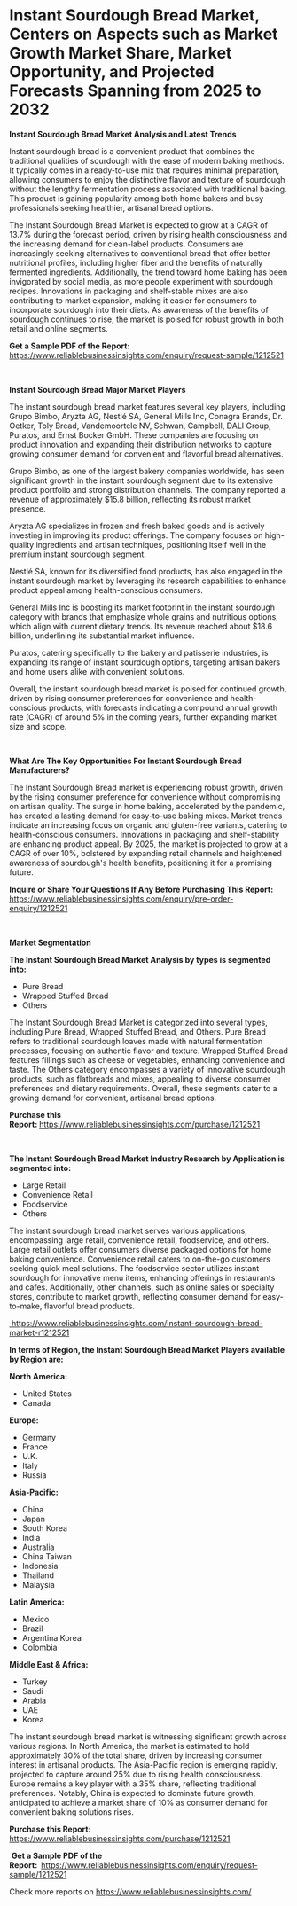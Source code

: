 <p><h1>Instant Sourdough Bread Market, Centers on Aspects such as Market Growth Market Share, Market Opportunity, and Projected Forecasts Spanning from 2025 to 2032</h1></p><p><strong>Instant Sourdough Bread Market Analysis and Latest Trends</strong></p>
<p><p>Instant sourdough bread is a convenient product that combines the traditional qualities of sourdough with the ease of modern baking methods. It typically comes in a ready-to-use mix that requires minimal preparation, allowing consumers to enjoy the distinctive flavor and texture of sourdough without the lengthy fermentation process associated with traditional baking. This product is gaining popularity among both home bakers and busy professionals seeking healthier, artisanal bread options.</p><p>The Instant Sourdough Bread Market is expected to grow at a CAGR of 13.7% during the forecast period, driven by rising health consciousness and the increasing demand for clean-label products. Consumers are increasingly seeking alternatives to conventional bread that offer better nutritional profiles, including higher fiber and the benefits of naturally fermented ingredients. Additionally, the trend toward home baking has been invigorated by social media, as more people experiment with sourdough recipes. Innovations in packaging and shelf-stable mixes are also contributing to market expansion, making it easier for consumers to incorporate sourdough into their diets. As awareness of the benefits of sourdough continues to rise, the market is poised for robust growth in both retail and online segments.</p></p>
<p><strong>Get a Sample PDF of the Report:&nbsp;</strong> <a href="https://www.reliablebusinessinsights.com/enquiry/request-sample/1212521?utm_campaign=2274&utm_medium=2&utm_source=Github&utm_content=ia&utm_term=24032025&utm_id=instant-sourdough-bread">https://www.reliablebusinessinsights.com/enquiry/request-sample/1212521</a></p>
<p>&nbsp;</p>
<p><strong>Instant Sourdough Bread Major Market Players</strong></p>
<p><p>The instant sourdough bread market features several key players, including Grupo Bimbo, Aryzta AG, Nestlé SA, General Mills Inc, Conagra Brands, Dr. Oetker, Toly Bread, Vandemoortele NV, Schwan, Campbell, DALI Group, Puratos, and Ernst Bocker GmbH. These companies are focusing on product innovation and expanding their distribution networks to capture growing consumer demand for convenient and flavorful bread alternatives.</p><p>Grupo Bimbo, as one of the largest bakery companies worldwide, has seen significant growth in the instant sourdough segment due to its extensive product portfolio and strong distribution channels. The company reported a revenue of approximately $15.8 billion, reflecting its robust market presence.</p><p>Aryzta AG specializes in frozen and fresh baked goods and is actively investing in improving its product offerings. The company focuses on high-quality ingredients and artisan techniques, positioning itself well in the premium instant sourdough segment. </p><p>Nestlé SA, known for its diversified food products, has also engaged in the instant sourdough market by leveraging its research capabilities to enhance product appeal among health-conscious consumers.</p><p>General Mills Inc is boosting its market footprint in the instant sourdough category with brands that emphasize whole grains and nutritious options, which align with current dietary trends. Its revenue reached about $18.6 billion, underlining its substantial market influence.</p><p>Puratos, catering specifically to the bakery and patisserie industries, is expanding its range of instant sourdough options, targeting artisan bakers and home users alike with convenient solutions.</p><p>Overall, the instant sourdough bread market is poised for continued growth, driven by rising consumer preferences for convenience and health-conscious products, with forecasts indicating a compound annual growth rate (CAGR) of around 5% in the coming years, further expanding market size and scope.</p></p>
<p>&nbsp;</p>
<p><strong>What Are The Key Opportunities For Instant Sourdough Bread Manufacturers?</strong></p>
<p><p>The Instant Sourdough Bread market is experiencing robust growth, driven by the rising consumer preference for convenience without compromising on artisan quality. The surge in home baking, accelerated by the pandemic, has created a lasting demand for easy-to-use baking mixes. Market trends indicate an increasing focus on organic and gluten-free variants, catering to health-conscious consumers. Innovations in packaging and shelf-stability are enhancing product appeal. By 2025, the market is projected to grow at a CAGR of over 10%, bolstered by expanding retail channels and heightened awareness of sourdough's health benefits, positioning it for a promising future.</p></p>
<p><strong>Inquire or Share Your Questions If Any Before Purchasing This Report:</strong> <a href="https://www.reliablebusinessinsights.com/enquiry/pre-order-enquiry/1212521?utm_campaign=2274&utm_medium=2&utm_source=Github&utm_content=ia&utm_term=24032025&utm_id=instant-sourdough-bread">https://www.reliablebusinessinsights.com/enquiry/pre-order-enquiry/1212521</a></p>
<p>&nbsp;</p>
<p><strong>Market Segmentation</strong></p>
<p><strong>The Instant Sourdough Bread Market Analysis by types is segmented into:</strong></p>
<p><ul><li>Pure Bread</li><li>Wrapped Stuffed Bread</li><li>Others</li></ul></p>
<p><p>The Instant Sourdough Bread Market is categorized into several types, including Pure Bread, Wrapped Stuffed Bread, and Others. Pure Bread refers to traditional sourdough loaves made with natural fermentation processes, focusing on authentic flavor and texture. Wrapped Stuffed Bread features fillings such as cheese or vegetables, enhancing convenience and taste. The Others category encompasses a variety of innovative sourdough products, such as flatbreads and mixes, appealing to diverse consumer preferences and dietary requirements. Overall, these segments cater to a growing demand for convenient, artisanal bread options.</p></p>
<p><strong>Purchase this Report:&nbsp;</strong><a href="https://www.reliablebusinessinsights.com/purchase/1212521?utm_campaign=2274&utm_medium=2&utm_source=Github&utm_content=ia&utm_term=24032025&utm_id=instant-sourdough-bread">https://www.reliablebusinessinsights.com/purchase/1212521</a></p>
<p>&nbsp;</p>
<p><strong>The Instant Sourdough Bread Market Industry Research by Application is segmented into:</strong></p>
<p><ul><li>Large Retail</li><li>Convenience Retail</li><li>Foodservice</li><li>Others</li></ul></p>
<p><p>The instant sourdough bread market serves various applications, encompassing large retail, convenience retail, foodservice, and others. Large retail outlets offer consumers diverse packaged options for home baking convenience. Convenience retail caters to on-the-go customers seeking quick meal solutions. The foodservice sector utilizes instant sourdough for innovative menu items, enhancing offerings in restaurants and cafes. Additionally, other channels, such as online sales or specialty stores, contribute to market growth, reflecting consumer demand for easy-to-make, flavorful bread products.</p></p>
<p><a href="https://www.reliablebusinessinsights.com/instant-sourdough-bread-market-r1212521?utm_campaign=2274&utm_medium=2&utm_source=Github&utm_content=ia&utm_term=24032025&utm_id=instant-sourdough-bread">&nbsp;https://www.reliablebusinessinsights.com/instant-sourdough-bread-market-r1212521</a></p>
<p><strong>In terms of Region, the Instant Sourdough Bread Market Players available by Region are:</strong></p>
<p>
    <p> <strong> North America: </strong>
        <ul>
            <li>United States</li>
            <li>Canada</li>
        </ul>
        </p> 
    <p> <strong> Europe: </strong>
        <ul>
            <li>Germany</li>
            <li>France</li>
            <li>U.K.</li>
            <li>Italy</li>
            <li>Russia</li>
        </ul>
        </p> 
    <p> <strong> Asia-Pacific: </strong>
        <ul>
            <li>China</li>
            <li>Japan</li>
            <li>South Korea</li>
            <li>India</li>
            <li>Australia</li>
            <li>China Taiwan</li>
            <li>Indonesia</li>
            <li>Thailand</li>
            <li>Malaysia</li>
        </ul>
        </p> 
    <p> <strong> Latin America: </strong>
        <ul>
            <li>Mexico</li>
            <li>Brazil</li>
            <li>Argentina Korea</li>
            <li>Colombia</li>
        </ul>
        </p> 
    <p> <strong> Middle East & Africa: </strong>
        <ul>
            <li>Turkey</li>
            <li>Saudi</li>
            <li>Arabia</li>
            <li>UAE</li>
            <li>Korea</li>
        </ul>
    </p>
    </p>
<p><p>The instant sourdough bread market is witnessing significant growth across various regions. In North America, the market is estimated to hold approximately 30% of the total share, driven by increasing consumer interest in artisanal products. The Asia-Pacific region is emerging rapidly, projected to capture around 25% due to rising health consciousness. Europe remains a key player with a 35% share, reflecting traditional preferences. Notably, China is expected to dominate future growth, anticipated to achieve a market share of 10% as consumer demand for convenient baking solutions rises.</p></p>
<p><strong>Purchase this Report: </strong><a href="https://www.reliablebusinessinsights.com/purchase/1212521?utm_campaign=2274&utm_medium=2&utm_source=Github&utm_content=ia&utm_term=24032025&utm_id=instant-sourdough-bread">https://www.reliablebusinessinsights.com/purchase/1212521</a></p>
<p>&nbsp;<strong>Get a Sample PDF of the Report:&nbsp;&nbsp;</strong><a href="https://www.reliablebusinessinsights.com/enquiry/request-sample/1212521?utm_campaign=2274&utm_medium=2&utm_source=Github&utm_content=ia&utm_term=24032025&utm_id=instant-sourdough-bread">https://www.reliablebusinessinsights.com/enquiry/request-sample/1212521</a></p>
<p><strong></strong></p>
<p>Check more reports on <a href="https://www.reliablebusinessinsights.com/?utm_campaign=2274&utm_medium=2&utm_source=Github&utm_content=ia&utm_term=24032025&utm_id=instant-sourdough-bread">https://www.reliablebusinessinsights.com/</a></p>